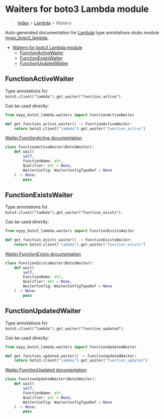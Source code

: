 # Waiters for boto3 Lambda module

> [Index](../README.md) > [Lambda](./README.md) > Waiters

Auto-generated documentation for [Lambda](https://boto3.amazonaws.com/v1/documentation/api/latest/reference/services/lambda.html#Lambda)
type annotations stubs module [mypy_boto3_lambda](https://pypi.org/project/mypy-boto3-lambda/).

- [Waiters for boto3 Lambda module](#waiters-for-boto3-lambda-module)
  - [FunctionActiveWaiter](#functionactivewaiter)
  - [FunctionExistsWaiter](#functionexistswaiter)
  - [FunctionUpdatedWaiter](#functionupdatedwaiter)

## FunctionActiveWaiter

Type annotations for `boto3.client("lambda").get_waiter("function_active")`.

Can be used directly:

```python
from mypy_boto3_lambda.waiters import FunctionActiveWaiter

def get_function_active_waiter() -> FunctionActiveWaiter:
    return boto3.client("lambda").get_waiter("function_active")
```

[Waiter.FunctionActive documentation](https://boto3.amazonaws.com/v1/documentation/api/latest/reference/services/lambda.html#Lambda.Waiter.FunctionActive)

```python
class FunctionActiveWaiter(Boto3Waiter):
    def wait(
        self,
        FunctionName: str,
        Qualifier: str = None,
        WaiterConfig: WaiterConfigTypeDef = None
    ) -> None:
        pass
```
## FunctionExistsWaiter

Type annotations for `boto3.client("lambda").get_waiter("function_exists")`.

Can be used directly:

```python
from mypy_boto3_lambda.waiters import FunctionExistsWaiter

def get_function_exists_waiter() -> FunctionExistsWaiter:
    return boto3.client("lambda").get_waiter("function_exists")
```

[Waiter.FunctionExists documentation](https://boto3.amazonaws.com/v1/documentation/api/latest/reference/services/lambda.html#Lambda.Waiter.FunctionExists)

```python
class FunctionExistsWaiter(Boto3Waiter):
    def wait(
        self,
        FunctionName: str,
        Qualifier: str = None,
        WaiterConfig: WaiterConfigTypeDef = None
    ) -> None:
        pass
```
## FunctionUpdatedWaiter

Type annotations for `boto3.client("lambda").get_waiter("function_updated")`.

Can be used directly:

```python
from mypy_boto3_lambda.waiters import FunctionUpdatedWaiter

def get_function_updated_waiter() -> FunctionUpdatedWaiter:
    return boto3.client("lambda").get_waiter("function_updated")
```

[Waiter.FunctionUpdated documentation](https://boto3.amazonaws.com/v1/documentation/api/latest/reference/services/lambda.html#Lambda.Waiter.FunctionUpdated)

```python
class FunctionUpdatedWaiter(Boto3Waiter):
    def wait(
        self,
        FunctionName: str,
        Qualifier: str = None,
        WaiterConfig: WaiterConfigTypeDef = None
    ) -> None:
        pass
```